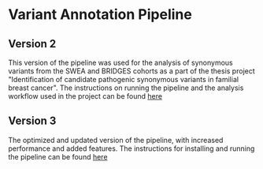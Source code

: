 # Variant Annotation Pipeline


## Version 2
This version of the pipeline was used for the analysis of synonymous variants from the SWEA and BRIDGES cohorts as a part of the thesis project "Identification of candidate pathogenic synonymous variants in familial breast cancer". The instructions on running the pipeline and the analysis workflow used in the project can be found [here](/scripts/1_variant_annotation/v2/pipeline_v2.md)

## Version 3
The optimized and updated version of the pipeline, with increased performance and added features. The instructions for installing and running the pipeline can be found [here](/scripts/1_variant_annotation/v3/pipeline_v3.md)

